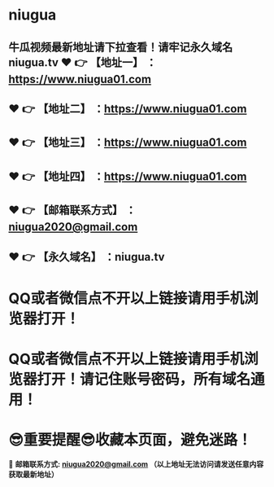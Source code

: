 # niugua
牛瓜视频最新地址请下拉查看！请牢记永久域名 niugua.tv
:heart: :point_right: 【地址一】 ：https://www.niugua01.com
------
:heart: :point_right: 【地址二】 ：https://www.niugua01.com
------
:heart: :point_right: 【地址三】 ：https://www.niugua01.com
------
:heart: :point_right: 【地址四】 ：https://www.niugua01.com
------
:heart: :point_right: 【邮箱联系方式】 ：niugua2020@gmail.com
------
:heart: :point_right: 【永久域名】 ：niugua.tv
------
# QQ或者微信点不开以上链接请用手机浏览器打开！
# QQ或者微信点不开以上链接请用手机浏览器打开！请记住账号密码，所有域名通用！
# :sunglasses:重要提醒:sunglasses:收藏本页面，避免迷路！
:e-mail: __邮箱联系方式: niugua2020@gmail.com （以上地址无法访问请发送任意内容获取最新地址）__
